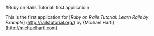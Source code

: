 #Ruby on Rails Tutorial: first applicatioin

This is the first application for
[*Ruby on Rails Tutorial: Learn Rails by Example*] (http://railstutorial.org/)
by {Michael Hartl} (http://michaelhartl.com).
